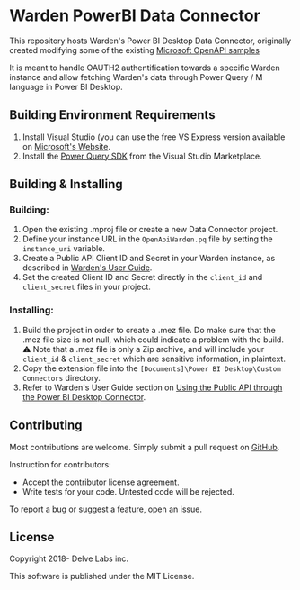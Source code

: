 # Warden PowerBI Data Connector

This repository hosts Warden's Power BI Desktop Data Connector, originally created modifying some of the existing [Microsoft OpenAPI samples](https://github.com/Microsoft/DataConnectors)

It is meant to handle OAUTH2 authentification towards a specific Warden instance and allow fetching Warden's data through Power Query / M language in Power BI Desktop.

## Building Environment Requirements

1. Install Visual Studio (you can use the free VS Express version available on [Microsoft's Website](https://visualstudio.microsoft.com/vs/express/).
2. Install the [Power Query SDK](https://aka.ms/powerquerysdk) from the Visual Studio Marketplace.

## Building & Installing

### Building:
1. Open the existing .mproj file or create a new Data Connector project.
2. Define your instance URL in the `OpenApiWarden.pq` file by setting the `instance_uri` variable.
3. Create a Public API Client ID and Secret in your Warden instance, as described in [Warden's User Guide](https://delvelabs.atlassian.net/servicedesk/customer/kb/view/586153985).
4. Set the created Client ID and Secret directly in the `client_id` and `client_secret` files in your project.

### Installing:
1. Build the project in order to create a .mez file. Do make sure that the .mez file size is not null, which could indicate a problem with the build. :warning: Note that a .mez file is only a Zip archive, and will include your `client_id` & `client_secret` which are sensitive information, in plaintext.
2. Copy the extension file into the `[Documents]\Power BI Desktop\Custom Connectors` directory.
3. Refer to Warden's User Guide section on [Using the Public API through the Power BI Desktop Connector](https://delvelabs.atlassian.net/servicedesk/customer/kb/view/586154013).

## Contributing

Most contributions are welcome. Simply submit a pull request on [GitHub](https://github.com/delvelabs/warden-powerbi-connector).

Instruction for contributors:
* Accept the contributor license agreement.
* Write tests for your code. Untested code will be rejected.

To report a bug or suggest a feature, open an issue.

## License

Copyright 2018- Delve Labs inc.

This software is published under the MIT License.
